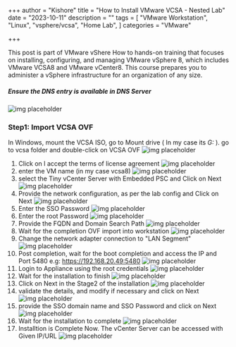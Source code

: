 +++
author = "Kishore"
title = "How to Install VMware VCSA - Nested Lab"
date = "2023-10-11"
description = ""
tags = [
    "VMware Workstation",
    "Linux",
    "vsphere/vcsa",
    "Home Lab",
]
categories = "VMware"

+++

This post is part of VMware vShere How to hands-on training that focuses on installing, configuring, and managing VMware vSphere 8, which includes VMware VCSA8 and VMware vCenter8. This course prepares you to administer a vSphere infrastructure for an organization of any size.



##### Ensure the DNS entry is available in DNS Server
![img placeholder](/images/vsphere/vcsa/dns-001.png " ")

### Step1: Import VCSA OVF
In Windows, mount the VCSA ISO, go to Mount drive ( In my case its *G:* ). go to vcsa folder and double-click on VCSA OVF
![img placeholder](/images/vsphere/vcsa/vcsa_iso.png " ")

1. Click on I accept the terms of license agreement
![img placeholder](/images/vsphere/vcsa/vcsa-001.png " ")
2. enter the VM name (in my case vcsa8)
![img placeholder](/images/vsphere/vcsa/vcsa-002.png " ")
3. select the Tiny vCenter Server with Embedded PSC and Click on Next
![img placeholder](/images/vsphere/vcsa/vcsa-003.png " ")
4. Provide the network configuration, as per the lab config and Click on Next
![img placeholder](/images/vsphere/vcsa/vcsa-004.png " ")
5. Enter the SSO Password
![img placeholder](/images/vsphere/vcsa/vcsa-005.png " ")
6. Enter the root Password
![img placeholder](/images/vsphere/vcsa/vcsa-006.png " ")
7. Provide the FQDN and Domain Search Path
![img placeholder](/images/vsphere/vcsa/vcsa-007.png " ")
8. Wait for the completion OVF import into workstation
![img placeholder](/images/vsphere/vcsa/vcsa-008.png " ")
9. Change the network adapter connection to "LAN Segment"
![img placeholder](/images/vsphere/vcsa/vcsa-009.png " ")
10. Post completion, wait for the boot completion and access the IP and Port 5480 e.g: https://192.168.20.49:5480
![img placeholder](/images/vsphere/vcsa/vcsa-010.png " ")
11. Login to Appliance using the root credentials
![img placeholder](/images/vsphere/vcsa/vcsa-011.png " ")
12. Wait for the installation to finish
![img placeholder](/images/vsphere/vcsa/vcsa-012.png " ")
13.  Click on Next in the Stage2 of the installation
![img placeholder](/images/vsphere/vcsa/vcsa-013.png " ")
14. validate the details, and modify if necessary and click on Next
![img placeholder](/images/vsphere/vcsa/vcsa-014.png " ")
15. provide the SSO domain name and SSO Password and click on Next
![img placeholder](/images/vsphere/vcsa/vcsa-015.png " ")
16. Wait for the installation to complete
![img placeholder](/images/vsphere/vcsa/vcsa-016.png " ")
17. Installtion is Complete Now. The vCenter Server can be accessed with Given IP/URL
![img placeholder](/images/vsphere/vcsa/vcsa-017.png " ")



